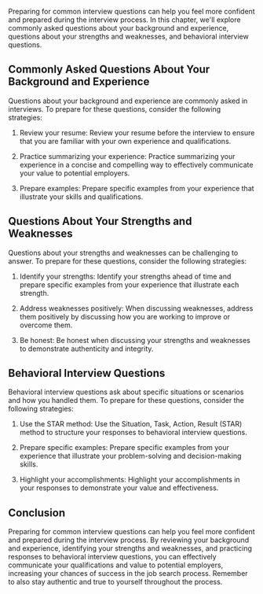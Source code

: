 
Preparing for common interview questions can help you feel more confident and prepared during the interview process. In this chapter, we'll explore commonly asked questions about your background and experience, questions about your strengths and weaknesses, and behavioral interview questions.

Commonly Asked Questions About Your Background and Experience
-------------------------------------------------------------

Questions about your background and experience are commonly asked in interviews. To prepare for these questions, consider the following strategies:

1. Review your resume: Review your resume before the interview to ensure that you are familiar with your own experience and qualifications.

2. Practice summarizing your experience: Practice summarizing your experience in a concise and compelling way to effectively communicate your value to potential employers.

3. Prepare examples: Prepare specific examples from your experience that illustrate your skills and qualifications.

Questions About Your Strengths and Weaknesses
---------------------------------------------

Questions about your strengths and weaknesses can be challenging to answer. To prepare for these questions, consider the following strategies:

1. Identify your strengths: Identify your strengths ahead of time and prepare specific examples from your experience that illustrate each strength.

2. Address weaknesses positively: When discussing weaknesses, address them positively by discussing how you are working to improve or overcome them.

3. Be honest: Be honest when discussing your strengths and weaknesses to demonstrate authenticity and integrity.

Behavioral Interview Questions
------------------------------

Behavioral interview questions ask about specific situations or scenarios and how you handled them. To prepare for these questions, consider the following strategies:

1. Use the STAR method: Use the Situation, Task, Action, Result (STAR) method to structure your responses to behavioral interview questions.

2. Prepare specific examples: Prepare specific examples from your experience that illustrate your problem-solving and decision-making skills.

3. Highlight your accomplishments: Highlight your accomplishments in your responses to demonstrate your value and effectiveness.

Conclusion
----------

Preparing for common interview questions can help you feel more confident and prepared during the interview process. By reviewing your background and experience, identifying your strengths and weaknesses, and practicing responses to behavioral interview questions, you can effectively communicate your qualifications and value to potential employers, increasing your chances of success in the job search process. Remember to also stay authentic and true to yourself throughout the process.
